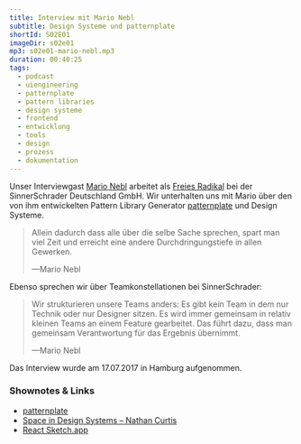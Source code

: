 ```yaml
---
title: Interview mit Mario Nebl
subtitle: Design Systeme und patternplate
shortId: S02E01
imageDir: s02e01
mp3: s02e01-mario-nebl.mp3
duration: 00:40:25
tags:
  - podcast
  - uiengineering
  - patternplate
  - pattern libraries
  - design systeme
  - frontend
  - entwicklung
  - tools
  - design
  - prozess
  - dokumentation
---
```


Unser Interviewgast [Mario Nebl](https://github.com/marionebl) arbeitet als [Freies Radikal](https://sinnerschrader.github.io/free-radical-specification/) bei der SinnerSchrader Deutschland GmbH.
Wir unterhalten uns mit Mario über den von ihm entwickelten Pattern Library Generator [patternplate](https://github.com/sinnerschrader/patternplate) und Design Systeme.

<!-- more -->

> Allein dadurch dass alle über die selbe Sache sprechen, spart man viel Zeit und erreicht eine andere Durchdringungstiefe in allen Gewerken.
><footer>&mdash;Mario Nebl</footer>

Ebenso sprechen wir über Teamkonstellationen bei SinnerSchrader:

> Wir strukturieren unsere Teams anders: 
> Es gibt kein Team in dem nur Technik oder nur Designer sitzen. 
> Es wird immer gemeinsam in relativ kleinen Teams an einem Feature gearbeitet. 
> Das führt dazu, dass man gemeinsam Verantwortung für das Ergebnis übernimmt.
><footer>&mdash;Mario Nebl</footer>

Das Interview wurde am 17.07.2017 in Hamburg aufgenommen.

### Shownotes & Links

- [patternplate](https://github.com/sinnerschrader/patternplate)
- [Space in Design Systems – Nathan Curtis](https://medium.com/eightshapes-llc/space-in-design-systems-188bcbae0d62)
- [React Sketch.app](http://airbnb.io/react-sketchapp/)
